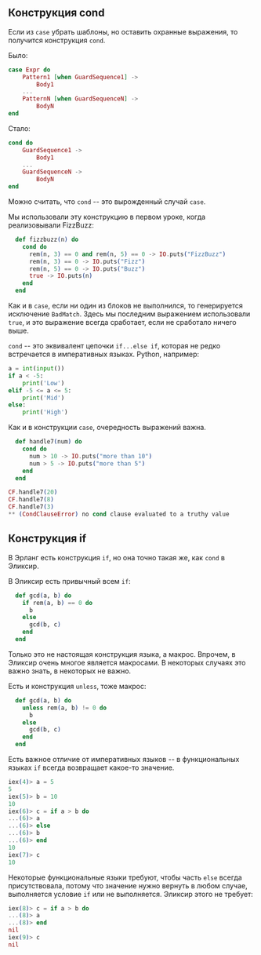 ## Конструкция cond

Если из `case` убрать шаблоны, но оставить охранные выражения, то получится конструкция `cond`.

Было:

```elixir
case Expr do
    Pattern1 [when GuardSequence1] ->
        Body1
    ...
    PatternN [when GuardSequenceN] ->
        BodyN
end
```

Стало:

```elixir
cond do
    GuardSequence1 ->
        Body1
    ...
    GuardSequenceN ->
        BodyN
end
```

Можно считать, что `cond` -- это вырожденный случай `case`.

Мы использовали эту конструкцию в первом уроке, когда реализовывали FizzBuzz:

```elixir
  def fizzbuzz(n) do
    cond do
      rem(n, 3) == 0 and rem(n, 5) == 0 -> IO.puts("FizzBuzz")
      rem(n, 3) == 0 -> IO.puts("Fizz")
      rem(n, 5) == 0 -> IO.puts("Buzz")
      true -> IO.puts(n)
    end
  end
```

Как и в `case`, если ни один из блоков не выполнился, то генерируется исключение `BadMatch`. Здесь мы последним выражением использовали `true`, и это выражение всегда сработает, если не сработало ничего выше.

`cond` -- это эквивалент цепочки `if...else if`, которая не редко встречается в императивных языках. Python, например:

```python
a = int(input())
if a < -5:
    print('Low')
elif -5 <= a <= 5:
    print('Mid')
else:
    print('High')
```

Как и в конструкции `case`, очередность выражений важна.

```elixir
  def handle7(num) do
    cond do
      num > 10 -> IO.puts("more than 10")
      num > 5 -> IO.puts("more than 5")
    end
  end

CF.handle7(20)
CF.handle7(8)
CF.handle7(3)
** (CondClauseError) no cond clause evaluated to a truthy value
```

## Конструкция if

В Эрланг есть конструкция `if`, но она точно такая же, как `cond` в Эликсир.

В Эликсир есть привычный всем `if`:

```elixir
  def gcd(a, b) do
    if rem(a, b) == 0 do
      b
    else
      gcd(b, c)
    end
  end
```

Только это не настоящая конструкция языка, а макрос. Впрочем, в Эликсир очень многое является макросами. В некоторых случаях это важно знать, в некоторых не важно.

Есть и конструкция `unless`, тоже макрос:

```elixir
  def gcd(a, b) do
    unless rem(a, b) != 0 do
      b
    else
      gcd(b, c)
    end
  end
```

Есть важное отличие от императивных языков -- в функциональных языках `if` всегда возвращает какое-то значение.

```elixir
iex(4)> a = 5
5
iex(5)> b = 10
10
iex(6)> c = if a > b do
...(6)> a
...(6)> else
...(6)> b
...(6)> end
10
iex(7)> c
10
```

Некоторые функциональные языки требуют, чтобы часть `else` всегда присутствовала, потому что значение нужно вернуть в любом случае, выполняется условие `if` или не выполняется. Эликсир этого не требует:

```elixir
iex(8)> c = if a > b do
...(8)> a
...(8)> end
nil
iex(9)> c
nil
```
